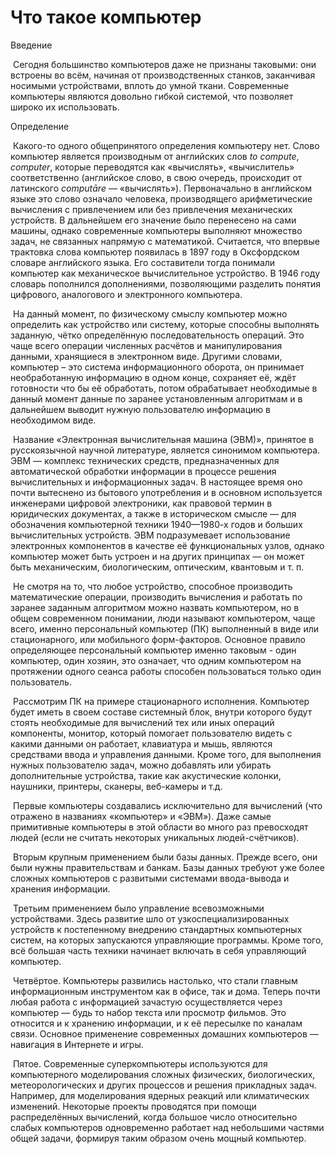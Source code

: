 # Что такое компьютер

Введение

​	Сегодня большинство компьютеров даже не признаны таковыми: они встроены во всём, начиная от производственных станков, заканчивая носимыми устройствами, вплоть до умной ткани. Современные компьютеры являются довольно гибкой системой, что позволяет широко их использовать. 

Определение

​	Какого-то одного общепринятого определения компьютеру нет. Слово компьютер является производным от английских слов *to compute*, *computer*, которые переводятся как «вычислять», «вычислитель» соответственно (английское слово, в свою очередь, происходит от латинского *computāre* — «вычислять»). Первоначально в английском языке это слово означало человека, производящего арифметические вычисления с привлечением или без привлечения механических устройств. В дальнейшем его значение было перенесено на сами машины, однако современные компьютеры выполняют множество задач, не связанных напрямую с математикой. Считается, что впервые трактовка слова компьютер появилась в 1897 году в Оксфордском словаре английского языка. Его составители тогда понимали компьютер как механическое вычислительное устройство. В 1946 году словарь пополнился дополнениями, позволяющими разделить понятия цифрового, аналогового и электронного компьютера.

​	На данный момент, по физическому смыслу компьютер можно определить как устройство или систему,  которые способны выполнять заданную, чётко определённую последовательность операций. Это чаще всего операции численных расчётов и манипулирования данными, хранящиеся в электронном виде. Другими словами, компьютер – это система информационного оборота, он принимает необработанную информацию в одном конце, сохраняет её, ждёт готовности что бы её обработать, потом обрабатывает необходимые в данный момент данные по заранее установленным алгоритмам и в дальнейшем выводит нужную пользователю информацию в необходимом виде.

​	Название «Электронная вычислительная машина (ЭВМ)», принятое в русскоязычной научной литературе, является синонимом компьютера. ЭВМ — комплекс технических средств, предназначенных для автоматической обработки информации в процессе решения вычислительных и информационных задач. В настоящее время оно почти вытеснено из бытового употребления и в основном используется инженерами цифровой электроники, как правовой термин в юридических документах, а также в историческом смысле — для обозначения компьютерной техники 1940—1980-х годов и больших вычислительных устройств. ЭВМ подразумевает использование электронных компонентов в качестве её функциональных узлов, однако компьютер может быть устроен и на других принципах — он может быть механическим, биологическим, оптическим, квантовым и т. п. 

​	Не смотря на то, что любое устройство, способное производить математические операции, производить вычисления и работать по заранее заданным алгоритмом можно назвать компьютером, но в общем современном понимании, люди называют компьютером, чаще всего, именно персональный компьютер (ПК) выполненный в виде или стационарного, или мобильного форм-факторов. Основное правило определяющее персональный компьютер именно таковым - один компьютер, один хозяин, это означает, что одним компьютером на протяжении одного сеанса работы способен пользоваться только один пользователь.

​	Рассмотрим ПК на примере стационарного исполнения. Компьютер будет иметь в своем составе системный блок, внутри которого будут стоять необходимые для вычислений тех или иных операций компоненты, монитор, который помогает пользователю видеть с какими данными он работает, клавиатура и мышь, являются средствами ввода и управления данными. Кроме того, для выполнения нужных пользователю задач, можно добавлять или убирать дополнительные устройства, такие как акустические колонки, наушники, принтеры, сканеры, веб-камеры и т.д.

​	Первые компьютеры создавались исключительно для вычислений (что отражено в названиях «компьютер» и «ЭВМ»). Даже самые примитивные компьютеры в этой области во много раз превосходят людей (если не считать некоторых уникальных людей-счётчиков). 

​	Вторым крупным применением были базы данных. Прежде всего, они были нужны правительствам и банкам. Базы данных требуют уже более сложных компьютеров с развитыми системами ввода-вывода и хранения информации. 

​	Третьим применением было управление всевозможными устройствами. Здесь развитие шло от узкоспециализированных устройств к постепенному внедрению стандартных компьютерных систем, на которых запускаются управляющие программы. Кроме того, всё большая часть техники начинает включать в себя управляющий компьютер.

​	Четвёртое. Компьютеры развились настолько, что стали главным информационным инструментом как в офисе, так и дома. Теперь почти любая работа с информацией зачастую осуществляется через компьютер — будь то набор текста или просмотр фильмов. Это относится и к хранению информации, и к её пересылке по каналам связи. Основное применение современных домашних компьютеров — навигация в Интернете и игры.

​	Пятое. Современные суперкомпьютеры используются для компьютерного моделирования сложных физических, биологических, метеорологических и других процессов и решения прикладных задач. Например, для моделирования ядерных реакций или климатических изменений. Некоторые проекты проводятся при помощи распределённых вычислений, когда большое число относительно слабых компьютеров одновременно работает над небольшими частями общей задачи, формируя таким образом очень мощный компьютер.
